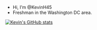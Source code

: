 - Hi, I’m @KevinH45
- Freshman in the Washington DC area.


[![Kevin's GitHub stats](https://github-readme-stats.vercel.app/api?username=KevinH45)](https://github.com/anuraghazra/github-readme-stats)
